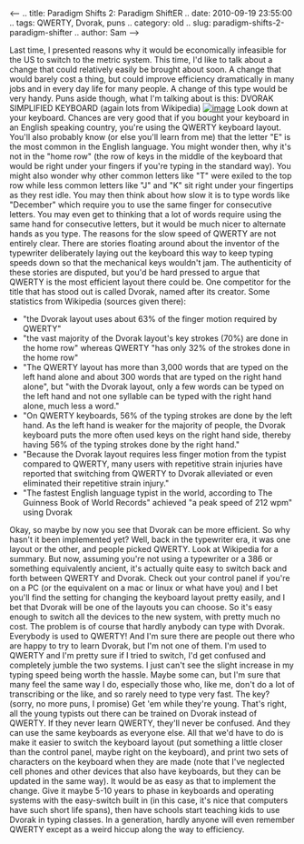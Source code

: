<--
.. title: Paradigm Shifts 2: Paradigm ShiftER
.. date: 2010-09-19 23:55:00
.. tags: QWERTY, Dvorak, puns
.. category: old
.. slug: paradigm-shifts-2-paradigm-shifter
.. author: Sam
-->


Last time, I presented reasons why it would be economically infeasible
for the US to switch to the metric system. This time, I'd like to talk
about a change that could relatively easily be brought about soon. A
change that would barely cost a thing, but could improve efficiency
dramatically in many jobs and in every day life for many people. A
change of this type would be very handy. Puns aside though, what I'm
talking about is this: DVORAK SIMPLIFIED KEYBOARD (again lots from
Wikipedia)
[![image](http://upload.wikimedia.org/wikipedia/commons/thumb/2/25/KB_United_States_Dvorak.svg/500px-KB_United_States_Dvorak.svg.png)](http://upload.wikimedia.org/wikipedia/commons/thumb/2/25/KB_United_States_Dvorak.svg/500px-KB_United_States_Dvorak.svg.png)[](http://upload.wikimedia.org/wikipedia/commons/thumb/2/25/KB_United_States_Dvorak.svg/1000px-KB_United_States_Dvorak.svg.png)
[](http://upload.wikimedia.org/wikipedia/commons/thumb/2/25/KB_United_States_Dvorak.svg/1000px-KB_United_States_Dvorak.svg.png)
[](http://upload.wikimedia.org/wikipedia/commons/thumb/2/25/KB_United_States_Dvorak.svg/1000px-KB_United_States_Dvorak.svg.png)
Look down at your keyboard. Chances are very good that if you bought
your keyboard in an English speaking country, you're using the QWERTY
keyboard layout. You'll also probably know (or else you'll learn from
me) that the letter "E" is the most common in the English language. You
might wonder then, why it's not in the "home row" (the row of keys in
the middle of the keyboard that would be right under your fingers if
you're typing in the standard way). You might also wonder why other
common letters like "T" were exiled to the top row while less common
letters like "J" and "K" sit right under your fingertips as they rest
idle. You may then think about how slow it is to type words like
"December" which require you to use the same finger for consecutive
letters. You may even get to thinking that a lot of words require using
the same hand for consecutive letters, but it would be much nicer to
alternate hands as you type. The reasons for the slow speed of QWERTY
are not entirely clear. There are stories floating around about the
inventor of the typewriter deliberately laying out the keyboard this way
to keep typing speeds down so that the mechanical keys wouldn't jam. The
authenticity of these stories are disputed, but you'd be hard pressed to
argue that QWERTY is the most efficient layout there could be. One
competitor for the title that has stood out is called Dvorak, named
after its creator. Some statistics from Wikipedia (sources given there):

-   "the Dvorak layout uses about 63% of the finger motion required by
    QWERTY"
-   "the vast majority of the Dvorak layout's key strokes (70%) are done
    in the home row" whereas QWERTY "has only 32% of the strokes done in
    the home row"
-   "The QWERTY layout has more than 3,000 words that are typed on the
    left hand alone and about 300 words that are typed on the right hand
    alone", but "with the Dvorak layout, only a few words can be typed
    on the left hand and not one syllable can be typed with the right
    hand alone, much less a word."
-   "On QWERTY keyboards, 56% of the typing strokes are done by the left
    hand. As the left hand is weaker for the majority of people, the
    Dvorak keyboard puts the more often used keys on the right hand
    side, thereby having 56% of the typing strokes done by the right
    hand."
-   "Because the Dvorak layout requires less finger motion from the
    typist compared to QWERTY, many users with repetitive strain
    injuries have reported that switching from QWERTY to Dvorak
    alleviated or even eliminated their repetitive strain injury."
-   "The fastest English language typist in the world, according to The
    Guinness Book of World Records" achieved "a peak speed of 212 wpm"
    using Dvorak

Okay, so maybe by now you see that Dvorak can be more efficient. So why
hasn't it been implemented yet? Well, back in the typewriter era, it was
one layout or the other, and people picked QWERTY. Look at Wikipedia for
a summary. But now, assuming you're not using a typewriter or a 386 or
something equivalently ancient, it's actually quite easy to switch back
and forth between QWERTY and Dvorak. Check out your control panel if
you're on a PC (or the equivalent on a mac or linux or what have you)
and I bet you'll find the setting for changing the keyboard layout
pretty easily, and I bet that Dvorak will be one of the layouts you can
choose. So it's easy enough to switch all the devices to the new system,
with pretty much no cost. The problem is of course that hardly anybody
can type with Dvorak. Everybody is used to QWERTY! And I'm sure there
are people out there who are happy to try to learn Dvorak, but I'm not
one of them. I'm used to QWERTY and I'm pretty sure if I tried to
switch, I'd get confused and completely jumble the two systems. I just
can't see the slight increase in my typing speed being worth the hassle.
Maybe some can, but I'm sure that many feel the same way I do,
especially those who, like me, don't do a lot of transcribing or the
like, and so rarely need to type very fast. The key? (sorry, no more
puns, I promise) Get 'em while they're young. That's right, all the
young typists out there can be trained on Dvorak instead of QWERTY. If
they never learn QWERTY, they'll never be confused. And they can use the
same keyboards as everyone else. All that we'd have to do is make it
easier to switch the keyboard layout (put something a little closer than
the control panel, maybe right on the keyboard), and print two sets of
characters on the keyboard when they are made (note that I've neglected
cell phones and other devices that also have keyboards, but they can be
updated in the same way). It would be as easy as that to implement the
change. Give it maybe 5-10 years to phase in keyboards and operating
systems with the easy-switch built in (in this case, it's nice that
computers have such short life spans), then have schools start teaching
kids to use Dvorak in typing classes. In a generation, hardly anyone
will even remember QWERTY except as a weird hiccup along the way to
efficiency.

